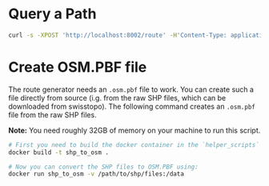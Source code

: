 # Query a Path

```bash
curl -s -XPOST 'http://localhost:8002/route' -H'Content-Type: application/json' --data-raw '{"locations": [{"lat": 47.32214, "lon":  8.47885}, {"lat": 47.31875, "lon": 8.48224}], "costing": "pedestrian"}'
```

# Create OSM.PBF file

The route generator needs an `.osm.pbf` file to work. You can create such a file directly from source (i.g. from the raw
SHP files, which can be downloaded from swisstopo). The following command creates an  `.osm.pbf` file from the raw SHP
files.

**Note:** You need roughly 32GB of memory on your machine to run this script.

```bash
# First you need to build the docker container in the `helper_scripts` folder.
docker build -t shp_to_osm .

# Now you can convert the SHP files to OSM.PBF using:
docker run shp_to_osm -v /path/to/shp/files:/data
```
